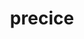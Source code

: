 ---
title: "precice"
layout: cache
categories: [package, develop]
meta: {"compilers": ["cce@18.0.0", "gcc@11.4.0", "gcc@9.4.0", "intel-oneapi-compilers@2025.1.0"], "num_specs": 47, "num_specs_by_stack": {"e4s": 9, "e4s-cray-rhel": 15, "e4s-neoverse-v2": 9, "e4s-neoverse_v1": 3, "e4s-oneapi": 9, "e4s-power": 2, "root": 47}, "oss": ["rhel8", "ubuntu20.04", "ubuntu22.04"], "platforms": ["linux"], "stacks": ["e4s", "e4s-cray-rhel", "e4s-neoverse-v2", "e4s-neoverse_v1", "e4s-oneapi", "e4s-power", "root"], "targets": ["neoverse_v1", "neoverse_v2", "ppc64le", "x86_64_v3"], "versions": ["3.1.2", "3.2.0"]}
spec_details: [{"compiler": "cce@18.0.0", "hash": "2ajthqbn5bngyz4qr2axt4nhioen6qfy", "os": "rhel8", "platform": "linux", "size": "-", "stacks": ["e4s-cray-rhel", "root"], "target": "x86_64_v3", "variants": ["build_system=cmake", "build_type=Release", "~checked", "~debug_log", "generator=make", "~ipo", "+mpi", "+petsc", "~python", "+shared"], "versions": ["3.2.0"]}, {"compiler": "cce@18.0.0", "hash": "2zfzm7jxcr3r4poiag5jbt52rhwdwjmr", "os": "rhel8", "platform": "linux", "size": "-", "stacks": ["e4s-cray-rhel", "root"], "target": "x86_64_v3", "variants": ["build_system=cmake", "build_type=Release", "~checked", "~debug_log", "generator=make", "~ipo", "+mpi", "+petsc", "~python", "+shared"], "versions": ["3.2.0"]}, {"compiler": "intel-oneapi-compilers@2025.1.0", "hash": "3dg3wioh6sfxqzkcrppkijq7ihfsrwzd", "os": "ubuntu22.04", "platform": "linux", "size": "-", "stacks": ["e4s-oneapi", "root"], "target": "x86_64_v3", "variants": ["build_system=cmake", "build_type=Release", "~checked", "~debug_log", "generator=make", "~ipo", "+mpi", "+petsc", "~python", "+shared"], "versions": ["3.2.0"]}, {"compiler": "cce@18.0.0", "hash": "3nv3lckzjoghasq42s5gp667ktdjafaz", "os": "rhel8", "platform": "linux", "size": "-", "stacks": ["e4s-cray-rhel", "root"], "target": "x86_64_v3", "variants": ["build_system=cmake", "build_type=Release", "~checked", "~debug_log", "generator=make", "~ipo", "+mpi", "+petsc", "~python", "+shared"], "versions": ["3.2.0"]}, {"compiler": "gcc@11.4.0", "hash": "3pd4p6jvoqczssd6al7cdkhwk6a63xxf", "os": "ubuntu22.04", "platform": "linux", "size": "-", "stacks": ["e4s", "root"], "target": "x86_64_v3", "variants": ["build_system=cmake", "build_type=Release", "~checked", "~debug_log", "generator=make", "~ipo", "+mpi", "+petsc", "~python", "+shared"], "versions": ["3.2.0"]}, {"compiler": "cce@18.0.0", "hash": "3uovzlp4dhxbx4cyho2ehuaum2ruf2dh", "os": "rhel8", "platform": "linux", "size": "-", "stacks": ["e4s-cray-rhel", "root"], "target": "x86_64_v3", "variants": ["build_system=cmake", "build_type=Release", "~checked", "~debug_log", "generator=make", "~ipo", "+mpi", "+petsc", "~python", "+shared"], "versions": ["3.2.0"]}, {"compiler": "cce@18.0.0", "hash": "44hc34wr3dw6qfme3zv5r5ou7vizemhv", "os": "rhel8", "platform": "linux", "size": "-", "stacks": ["e4s-cray-rhel", "root"], "target": "x86_64_v3", "variants": ["build_system=cmake", "build_type=Release", "~checked", "~debug_log", "generator=make", "~ipo", "+mpi", "+petsc", "~python", "+shared"], "versions": ["3.2.0"]}, {"compiler": "gcc@11.4.0", "hash": "4hxfy4vtrhephrv4yeq4uozzzybfr3nz", "os": "ubuntu22.04", "platform": "linux", "size": "-", "stacks": ["e4s", "root"], "target": "x86_64_v3", "variants": ["build_system=cmake", "build_type=Release", "~checked", "~debug_log", "generator=make", "~ipo", "+mpi", "+petsc", "~python", "+shared"], "versions": ["3.2.0"]}, {"compiler": "gcc@9.4.0", "hash": "4masrrmgl3rd6i2o2ht7heg574f7whcy", "os": "ubuntu20.04", "platform": "linux", "size": "-", "stacks": ["e4s-power", "root"], "target": "ppc64le", "variants": ["build_system=cmake", "build_type=Release", "generator=make", "~ipo", "+mpi", "+petsc", "~python", "+shared"], "versions": ["3.1.2"]}, {"compiler": "gcc@11.4.0", "hash": "4r7i3yip4w4ccpmmjcsoxwzgs33i7qhl", "os": "ubuntu22.04", "platform": "linux", "size": "-", "stacks": ["e4s", "root"], "target": "x86_64_v3", "variants": ["build_system=cmake", "build_type=Release", "~checked", "~debug_log", "generator=make", "~ipo", "+mpi", "+petsc", "~python", "+shared"], "versions": ["3.2.0"]}, {"compiler": "intel-oneapi-compilers@2025.1.0", "hash": "4sgynj7w2hs5clemlym3l3mua2mohvkw", "os": "ubuntu22.04", "platform": "linux", "size": "-", "stacks": ["e4s-oneapi", "root"], "target": "x86_64_v3", "variants": ["build_system=cmake", "build_type=Release", "~checked", "~debug_log", "generator=make", "~ipo", "+mpi", "+petsc", "~python", "+shared"], "versions": ["3.2.0"]}, {"compiler": "intel-oneapi-compilers@2025.1.0", "hash": "5ayhpfmopkvkagojkahwoao2jbw5rgzl", "os": "ubuntu22.04", "platform": "linux", "size": "-", "stacks": ["e4s-oneapi", "root"], "target": "x86_64_v3", "variants": ["build_system=cmake", "build_type=Release", "~checked", "~debug_log", "generator=make", "~ipo", "+mpi", "+petsc", "~python", "+shared"], "versions": ["3.2.0"]}, {"compiler": "gcc@11.4.0", "hash": "5ojj6cokd5lbv27mn7aohyfjfahoriki", "os": "ubuntu22.04", "platform": "linux", "size": "-", "stacks": ["e4s-neoverse-v2", "root"], "target": "neoverse_v2", "variants": ["build_system=cmake", "build_type=Release", "~checked", "~debug_log", "generator=make", "~ipo", "+mpi", "+petsc", "~python", "+shared"], "versions": ["3.2.0"]}, {"compiler": "intel-oneapi-compilers@2025.1.0", "hash": "75h4m7ldjwtdaxqyawvkfixz6p3qli2i", "os": "ubuntu22.04", "platform": "linux", "size": "-", "stacks": ["e4s-oneapi", "root"], "target": "x86_64_v3", "variants": ["build_system=cmake", "build_type=Release", "~checked", "~debug_log", "generator=make", "~ipo", "+mpi", "+petsc", "~python", "+shared"], "versions": ["3.2.0"]}, {"compiler": "cce@18.0.0", "hash": "7axjx3kf5tquovbkavlhkan7dbjiik4p", "os": "rhel8", "platform": "linux", "size": "-", "stacks": ["e4s-cray-rhel", "root"], "target": "x86_64_v3", "variants": ["build_system=cmake", "build_type=Release", "~checked", "~debug_log", "generator=make", "~ipo", "+mpi", "+petsc", "~python", "+shared"], "versions": ["3.2.0"]}, {"compiler": "gcc@9.4.0", "hash": "7s4pzjksofdms5f276grfd7avrvg6v35", "os": "ubuntu20.04", "platform": "linux", "size": "-", "stacks": ["e4s-power", "root"], "target": "ppc64le", "variants": ["build_system=cmake", "build_type=Release", "generator=make", "~ipo", "+mpi", "+petsc", "~python", "+shared"], "versions": ["3.1.2"]}, {"compiler": "gcc@11.4.0", "hash": "aylaxcud5r7gv7z2gxxp5mbqss3txfmj", "os": "ubuntu22.04", "platform": "linux", "size": "-", "stacks": ["e4s-neoverse-v2", "root"], "target": "neoverse_v2", "variants": ["build_system=cmake", "build_type=Release", "~checked", "~debug_log", "generator=make", "~ipo", "+mpi", "+petsc", "~python", "+shared"], "versions": ["3.2.0"]}, {"compiler": "cce@18.0.0", "hash": "c4sf2zhfr3hobk4ie2mtyannbe5cf5w3", "os": "rhel8", "platform": "linux", "size": "-", "stacks": ["e4s-cray-rhel", "root"], "target": "x86_64_v3", "variants": ["build_system=cmake", "build_type=Release", "~checked", "~debug_log", "generator=make", "~ipo", "+mpi", "+petsc", "~python", "+shared"], "versions": ["3.2.0"]}, {"compiler": "intel-oneapi-compilers@2025.1.0", "hash": "cooc2dt7vtfbknmtkfxgjwcdftcuvxoe", "os": "ubuntu22.04", "platform": "linux", "size": "-", "stacks": ["e4s-oneapi", "root"], "target": "x86_64_v3", "variants": ["build_system=cmake", "build_type=Release", "~checked", "~debug_log", "generator=make", "~ipo", "+mpi", "+petsc", "~python", "+shared"], "versions": ["3.2.0"]}, {"compiler": "gcc@11.4.0", "hash": "ct7opixg46l7gurgfc3sbq7yk3eppvv2", "os": "ubuntu22.04", "platform": "linux", "size": "-", "stacks": ["e4s-neoverse-v2", "root"], "target": "neoverse_v2", "variants": ["build_system=cmake", "build_type=Release", "~checked", "~debug_log", "generator=make", "~ipo", "+mpi", "+petsc", "~python", "+shared"], "versions": ["3.2.0"]}, {"compiler": "intel-oneapi-compilers@2025.1.0", "hash": "et62njbzrmov3nyslf2axtr2ymju2bzq", "os": "ubuntu22.04", "platform": "linux", "size": "-", "stacks": ["e4s-oneapi", "root"], "target": "x86_64_v3", "variants": ["build_system=cmake", "build_type=Release", "~checked", "~debug_log", "generator=make", "~ipo", "+mpi", "+petsc", "~python", "+shared"], "versions": ["3.2.0"]}, {"compiler": "gcc@11.4.0", "hash": "gjicczxpkrcblm3wm6iko6sprheli6ke", "os": "ubuntu22.04", "platform": "linux", "size": "-", "stacks": ["e4s", "root"], "target": "x86_64_v3", "variants": ["build_system=cmake", "build_type=Release", "~checked", "~debug_log", "generator=make", "~ipo", "+mpi", "+petsc", "~python", "+shared"], "versions": ["3.2.0"]}, {"compiler": "cce@18.0.0", "hash": "hd5xzrmwpggtizf3rwbnoqawcvhhr3ru", "os": "rhel8", "platform": "linux", "size": "-", "stacks": ["e4s-cray-rhel", "root"], "target": "x86_64_v3", "variants": ["build_system=cmake", "build_type=Release", "~checked", "~debug_log", "generator=make", "~ipo", "+mpi", "+petsc", "~python", "+shared"], "versions": ["3.2.0"]}, {"compiler": "intel-oneapi-compilers@2025.1.0", "hash": "ip2zr66mrvd35iqj7u67gi63f3zfymir", "os": "ubuntu22.04", "platform": "linux", "size": "-", "stacks": ["e4s-oneapi", "root"], "target": "x86_64_v3", "variants": ["build_system=cmake", "build_type=Release", "~checked", "~debug_log", "generator=make", "~ipo", "+mpi", "+petsc", "~python", "+shared"], "versions": ["3.2.0"]}, {"compiler": "intel-oneapi-compilers@2025.1.0", "hash": "jki36toetdhhn2ifwmbjienhqvaupnqa", "os": "ubuntu22.04", "platform": "linux", "size": "-", "stacks": ["e4s-oneapi", "root"], "target": "x86_64_v3", "variants": ["build_system=cmake", "build_type=Release", "~checked", "~debug_log", "generator=make", "~ipo", "+mpi", "+petsc", "~python", "+shared"], "versions": ["3.2.0"]}, {"compiler": "gcc@11.4.0", "hash": "jqiyz7ewmsmf6kum3sm2iyo4pcnnguwj", "os": "ubuntu22.04", "platform": "linux", "size": "-", "stacks": ["e4s", "root"], "target": "x86_64_v3", "variants": ["build_system=cmake", "build_type=Release", "~checked", "~debug_log", "generator=make", "~ipo", "+mpi", "+petsc", "~python", "+shared"], "versions": ["3.2.0"]}, {"compiler": "gcc@11.4.0", "hash": "lapi3fyyqdi5ip6cygbdmf5f26qfgi2f", "os": "ubuntu22.04", "platform": "linux", "size": "-", "stacks": ["e4s", "root"], "target": "x86_64_v3", "variants": ["build_system=cmake", "build_type=Release", "~checked", "~debug_log", "generator=make", "~ipo", "+mpi", "+petsc", "~python", "+shared"], "versions": ["3.2.0"]}, {"compiler": "cce@18.0.0", "hash": "lu7xnssklnef5b4q7ibh3dj3tojg26jd", "os": "rhel8", "platform": "linux", "size": "-", "stacks": ["e4s-cray-rhel", "root"], "target": "x86_64_v3", "variants": ["build_system=cmake", "build_type=Release", "~checked", "~debug_log", "generator=make", "~ipo", "+mpi", "+petsc", "~python", "+shared"], "versions": ["3.2.0"]}, {"compiler": "cce@18.0.0", "hash": "muhsspb6kanbwl7madhztjqomol5amy5", "os": "rhel8", "platform": "linux", "size": "-", "stacks": ["e4s-cray-rhel", "root"], "target": "x86_64_v3", "variants": ["build_system=cmake", "build_type=Release", "~checked", "~debug_log", "generator=make", "~ipo", "+mpi", "+petsc", "~python", "+shared"], "versions": ["3.2.0"]}, {"compiler": "gcc@11.4.0", "hash": "muqmivnatidxjratnkbkflxv43mwvcf5", "os": "ubuntu22.04", "platform": "linux", "size": "-", "stacks": ["e4s-neoverse_v1", "root"], "target": "neoverse_v1", "variants": ["build_system=cmake", "build_type=Release", "generator=make", "~ipo", "+mpi", "+petsc", "~python", "+shared"], "versions": ["3.1.2"]}, {"compiler": "gcc@11.4.0", "hash": "o4mty7whpkt7qiazjwamvt6q4vkykp2g", "os": "ubuntu22.04", "platform": "linux", "size": "-", "stacks": ["e4s-neoverse-v2", "root"], "target": "neoverse_v2", "variants": ["build_system=cmake", "build_type=Release", "~checked", "~debug_log", "generator=make", "~ipo", "+mpi", "+petsc", "~python", "+shared"], "versions": ["3.2.0"]}, {"compiler": "gcc@11.4.0", "hash": "ohlsffofbksx2jyg2ktn35a6n6qqxv6l", "os": "ubuntu22.04", "platform": "linux", "size": "-", "stacks": ["e4s", "root"], "target": "x86_64_v3", "variants": ["build_system=cmake", "build_type=Release", "~checked", "~debug_log", "generator=make", "~ipo", "+mpi", "+petsc", "~python", "+shared"], "versions": ["3.2.0"]}, {"compiler": "gcc@11.4.0", "hash": "omfotlwtse44obo2v6byzipbttvtp3aj", "os": "ubuntu22.04", "platform": "linux", "size": "-", "stacks": ["e4s-neoverse_v1", "root"], "target": "neoverse_v1", "variants": ["build_system=cmake", "build_type=Release", "generator=make", "~ipo", "+mpi", "+petsc", "~python", "+shared"], "versions": ["3.1.2"]}, {"compiler": "gcc@11.4.0", "hash": "oph5zfq6dngfksop2xppfyrw4w5u7c3g", "os": "ubuntu22.04", "platform": "linux", "size": "-", "stacks": ["e4s-neoverse-v2", "root"], "target": "neoverse_v2", "variants": ["build_system=cmake", "build_type=Release", "~checked", "~debug_log", "generator=make", "~ipo", "+mpi", "+petsc", "~python", "+shared"], "versions": ["3.2.0"]}, {"compiler": "gcc@11.4.0", "hash": "opkmlujc5eqfe7fbsjzicpr7iglqbdp7", "os": "ubuntu22.04", "platform": "linux", "size": "-", "stacks": ["e4s-neoverse-v2", "root"], "target": "neoverse_v2", "variants": ["build_system=cmake", "build_type=Release", "~checked", "~debug_log", "generator=make", "~ipo", "+mpi", "+petsc", "~python", "+shared"], "versions": ["3.2.0"]}, {"compiler": "gcc@11.4.0", "hash": "pjet6f4wvkkhesqd2sunujnxlottkhql", "os": "ubuntu22.04", "platform": "linux", "size": "-", "stacks": ["e4s", "root"], "target": "x86_64_v3", "variants": ["build_system=cmake", "build_type=Release", "~checked", "~debug_log", "generator=make", "~ipo", "+mpi", "+petsc", "~python", "+shared"], "versions": ["3.2.0"]}, {"compiler": "cce@18.0.0", "hash": "qhs5ubd7ak2g32br5em6azk3rkdr3uhd", "os": "rhel8", "platform": "linux", "size": "-", "stacks": ["e4s-cray-rhel", "root"], "target": "x86_64_v3", "variants": ["build_system=cmake", "build_type=Release", "~checked", "~debug_log", "generator=make", "~ipo", "+mpi", "+petsc", "~python", "+shared"], "versions": ["3.2.0"]}, {"compiler": "cce@18.0.0", "hash": "rmyuqm3svbrrej2buialsn5wdwuaolai", "os": "rhel8", "platform": "linux", "size": "-", "stacks": ["e4s-cray-rhel", "root"], "target": "x86_64_v3", "variants": ["build_system=cmake", "build_type=Release", "~checked", "~debug_log", "generator=make", "~ipo", "+mpi", "+petsc", "~python", "+shared"], "versions": ["3.2.0"]}, {"compiler": "gcc@11.4.0", "hash": "rpr35uj3oij3bmjp35mlixoaeecpj2qj", "os": "ubuntu22.04", "platform": "linux", "size": "-", "stacks": ["e4s-neoverse-v2", "root"], "target": "neoverse_v2", "variants": ["build_system=cmake", "build_type=Release", "~checked", "~debug_log", "generator=make", "~ipo", "+mpi", "+petsc", "~python", "+shared"], "versions": ["3.2.0"]}, {"compiler": "cce@18.0.0", "hash": "rufzynz6fdhb7m3l6ocgcsgugfadovvc", "os": "rhel8", "platform": "linux", "size": "-", "stacks": ["e4s-cray-rhel", "root"], "target": "x86_64_v3", "variants": ["build_system=cmake", "build_type=Release", "~checked", "~debug_log", "generator=make", "~ipo", "+mpi", "+petsc", "~python", "+shared"], "versions": ["3.2.0"]}, {"compiler": "cce@18.0.0", "hash": "vshuilxv3bx2wgjocmqycnaqckksvm4k", "os": "rhel8", "platform": "linux", "size": "-", "stacks": ["e4s-cray-rhel", "root"], "target": "x86_64_v3", "variants": ["build_system=cmake", "build_type=Release", "~checked", "~debug_log", "generator=make", "~ipo", "+mpi", "+petsc", "~python", "+shared"], "versions": ["3.2.0"]}, {"compiler": "intel-oneapi-compilers@2025.1.0", "hash": "vvw6trnvehdiw5ejp4bqwyl6ubb6bx36", "os": "ubuntu22.04", "platform": "linux", "size": "-", "stacks": ["e4s-oneapi", "root"], "target": "x86_64_v3", "variants": ["build_system=cmake", "build_type=Release", "~checked", "~debug_log", "generator=make", "~ipo", "+mpi", "+petsc", "~python", "+shared"], "versions": ["3.2.0"]}, {"compiler": "gcc@11.4.0", "hash": "wkkbersbgw5255pv3o7lfxdo7ose2nzj", "os": "ubuntu22.04", "platform": "linux", "size": "-", "stacks": ["e4s", "root"], "target": "x86_64_v3", "variants": ["build_system=cmake", "build_type=Release", "~checked", "~debug_log", "generator=make", "~ipo", "+mpi", "+petsc", "~python", "+shared"], "versions": ["3.2.0"]}, {"compiler": "gcc@11.4.0", "hash": "wlmvup75une4a4d5h4cd2qhwx22clqrm", "os": "ubuntu22.04", "platform": "linux", "size": "-", "stacks": ["e4s-neoverse_v1", "root"], "target": "neoverse_v1", "variants": ["build_system=cmake", "build_type=Release", "generator=make", "~ipo", "+mpi", "+petsc", "~python", "+shared"], "versions": ["3.1.2"]}, {"compiler": "gcc@11.4.0", "hash": "wvgqhbio5u53ysdw5etazsm44nzv34bt", "os": "ubuntu22.04", "platform": "linux", "size": "-", "stacks": ["e4s-neoverse-v2", "root"], "target": "neoverse_v2", "variants": ["build_system=cmake", "build_type=Release", "~checked", "~debug_log", "generator=make", "~ipo", "+mpi", "+petsc", "~python", "+shared"], "versions": ["3.2.0"]}, {"compiler": "cce@18.0.0", "hash": "wxnjvq4hsm4nheb2qqdtvgka3vc52siy", "os": "rhel8", "platform": "linux", "size": "-", "stacks": ["e4s-cray-rhel", "root"], "target": "x86_64_v3", "variants": ["build_system=cmake", "build_type=Release", "~checked", "~debug_log", "generator=make", "~ipo", "+mpi", "+petsc", "~python", "+shared"], "versions": ["3.2.0"]}, {"compiler": "gcc@11.4.0", "hash": "zcmbo7n5a2kuxs47nnz3n3jjho6uul2v", "os": "ubuntu22.04", "platform": "linux", "size": "-", "stacks": ["e4s-neoverse-v2", "root"], "target": "neoverse_v2", "variants": ["build_system=cmake", "build_type=Release", "~checked", "~debug_log", "generator=make", "~ipo", "+mpi", "+petsc", "~python", "+shared"], "versions": ["3.2.0"]}]
---
